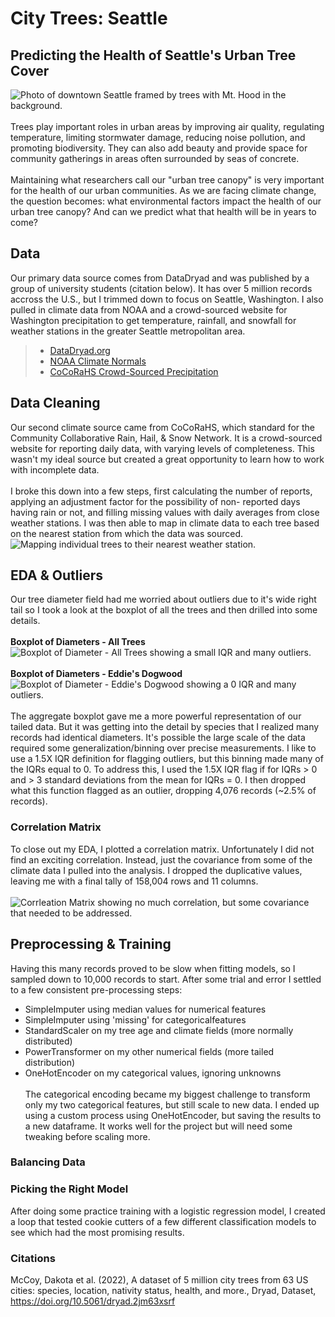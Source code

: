 # City Trees: Seattle
## Predicting the Health of Seattle's Urban Tree Cover
![Photo of downtown Seattle framed by trees with Mt. Hood in the background.](./resources/readme_photos/seattle-cover.png)
\
\
Trees play important roles in urban areas by improving air quality, regulating temperature, limiting stormwater damage, reducing noise pollution, and promoting biodiversity. They can also add beauty and provide space for community gatherings in areas often surrounded by seas of concrete.
\
\
Maintaining what researchers call our "urban tree canopy" is very important for the health of our urban communities. As we are facing climate change, the question becomes: what environmental factors impact the health of our urban tree canopy? And can we predict what that health will be in years to come?

## Data
Our primary data source comes from DataDryad and was published by a group of university students (citation below). It has over 5 million records accross the U.S., but I trimmed down to focus on Seattle, Washington. I also pulled in climate data from NOAA and a crowd-sourced website for Washington precipitation to get temperature, rainfall, and snowfall for weather stations in the greater Seattle metropolitan area.
> * [DataDryad.org](https://datadryad.org/stash/dataset/doi:10.5061/dryad.2jm63xsrf)
> * [NOAA Climate Normals](https://www.ncei.noaa.gov/data/normals-annualseasonal/2006-2020/)
> * [CoCoRaHS Crowd-Sourced Precipitation](https://merbgai.cocorahs.org/ViewData/TotalPrecipSummary.aspx)

## Data Cleaning
Our second climate source came from CoCoRaHS, which standard for the Community Collaborative Rain, Hail, & Snow Network. It is a crowd-sourced website for reporting daily data, with varying levels of completeness. This wasn't my ideal source but created a great opportunity to learn how to work with incomplete data.
\
\
I broke this down into a few steps, first calculating the number of reports, applying an adjustment factor for the possibility of non- reported days having rain or not, and filling missing values with daily averages from close weather stations. I was then able to map in climate data to each tree based on the nearest station from which the data was sourced.
\
![Mapping individual trees to their nearest weather station.](./resources/readme_photos/trees-mapped.png)

## EDA & Outliers
Our tree diameter field had me worried about outliers due to it's wide right tail so I took a look at the boxplot of all the trees and then drilled into some details.
\
\
**Boxplot of Diameters - All Trees**
\
![Boxplot of Diameter - All Trees showing a small IQR and many outliers.](./resources/readme_photos/all-trees-box.png)
\
\
**Boxplot of Diameters - Eddie's Dogwood**
\
![Boxplot of Diameter - Eddie's Dogwood showing a 0 IQR and many outliers.](./resources/readme_photos/eddies-dogwood-box.png)
\
\
The aggregate boxplot gave me a more powerful representation of our tailed data. But it was getting into the detail by species that I realized many records had identical diameters. It's possible the large scale of the data required some generalization/binning over precise measurements.
I like to use a 1.5X IQR definition for flagging outliers, but this binning made many of the IQRs equal to 0. To address this, I used the 1.5X IQR flag if for IQRs > 0 and > 3 standard deviations from the mean for IQRs = 0. I then dropped what this function flagged as an outlier, dropping 4,076 records (~2.5% of records).

### Correlation Matrix
To close out my EDA, I plotted a correlation matrix. Unfortunately I did not find an exciting correlation. Instead, just the covariance from some of the climate data I pulled into the analysis. I dropped the duplicative values, leaving me with a final tally of 158,004 rows and 11 columns.
\
\
![Corrleation Matrix showing no much correlation, but some covariance that needed to be addressed.](./resources/readme_photos/corr-matrix.png)

## Preprocessing & Training
Having this many records proved to be slow when fitting models, so I sampled down to 10,000 records to start. After some trial and error I settled to a few consistent pre-processing steps:
- SimpleImputer using median values for numerical features 
- SimpleImputer using 'missing' for categoricalfeatures 
- StandardScaler on my tree age and climate fields (more normally distributed)
- PowerTransformer on my other numerical fields (more tailed distribution)
- OneHotEncoder on my categorical values, ignoring unknowns
\
\
The categorical encoding became my biggest challenge to transform only my two categorical features, but still scale to new data. I ended up using a custom process using OneHotEncoder, but saving the results to a new dataframe. It works well for the
project but will need some tweaking before scaling more.

### Balancing Data


### Picking the Right Model
After doing some practice training with a logistic regression model, I created a loop that tested cookie cutters of a few different classification models to see which had the most promising results.

### Citations
McCoy, Dakota et al. (2022), A dataset of 5 million city trees from 63 US cities: species, location, nativity status, health, and more., Dryad, Dataset, https://doi.org/10.5061/dryad.2jm63xsrf
